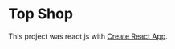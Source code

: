 # Top Shop

This project was react js with [Create React App](https://subtle-moxie-5dab89.netlify.app/).



